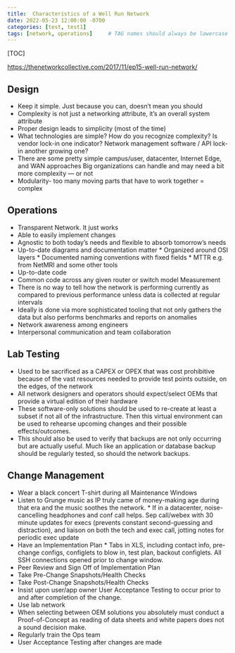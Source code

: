 ```yaml
---
title:  Characteristics of a Well Run Network
date: 2022-05-23 12:00:00 -0700
categories: [test, test1]
tags: [network, operations]     # TAG names should always be lowercase
---
```


[TOC]

https://thenetworkcollective.com/2017/11/ep15-well-run-network/

## Design

* Keep it simple. Just because you can, doesn’t mean you should
* Complexity is not just a networking attribute, it’s an overall system attribute
* Proper design leads to simplicity (most of the time)
* What technologies are simple? How do you recognize complexity? Is vendor lock-in one indicator? Network management software / API lock-in another growing one?
* There are some pretty simple campus/user, datacenter, Internet Edge, and WAN approaches Big organizations can handle and may need a bit more complexity — or not
* Modularity- too many moving parts that have to work together = complex

## Operations

* Transparent Network. It just works
* Able to easily implement changes
* Agnostic to both today’s needs and flexible to absorb tomorrow’s needs
* Up-to-date diagrams and documentation matter
       * Organized around OSI layers
       *  Documented naming conventions with fixed fields
       *  MTTR e.g. from NetMRI and some other tools
* Up-to-date code
* Common code across any given router or switch model Measurement
* There is no way to tell how the network is performing currently as compared to previous performance unless data is collected at regular intervals
* Ideally is done via more sophisticated tooling that not only gathers the data but also performs benchmarks and reports on anomalies
* Network awareness among engineers
* Interpersonal communication and team collaboration

## Lab Testing

* Used to be sacrificed as a CAPEX or OPEX that was cost prohibitive because of the vast resources needed to provide test points outside, on the edges, of the network
* All network designers and operators should expect/select OEMs that provide a virtual edition of their hardware
* These software-only solutions should be used to re-create at least a subset if not all of the infrastructure. Then this virtual environment can be used to rehearse upcoming changes and their possible effects/outcomes.
* This should also be used to verify that backups are not only occurring but are actually useful. Much like an application or database backup should be regularly tested, so should the network backups.

## Change Management

* Wear a black concert T-shirt during all Maintenance Windows
* Listen to Grunge music as IP truly came of money-making age during that era and the music soothes the network.
      *   If in a datacenter, noise-cancelling headphones and conf call helps. Sep call/webex with 30 minute updates for execs (prevents constant second-guessing and distraction), and liaison on both the tech and exec call, jotting notes for periodic exec update
* Have an Implementation Plan
      *   Tabs in XLS, including contact info, pre-change configs, configlets to blow in, test plan, backout configlets. All SSH connections opened prior to change window.
* Peer Review and Sign Off of Implementation Plan
* Take Pre-Change Snapshots/Health Checks
* Take Post-Change Snapshots/Health Checks
* Insist upon user/app owner User Acceptance Testing to occur prior to and after completion of the change.
* Use lab network
* When selecting between OEM solutions you absolutely must conduct a Proof-of-Concept as reading of data sheets and white papers does not a sound decision make.
* Regularly train the Ops team
* User Acceptance Testing after changes are made
